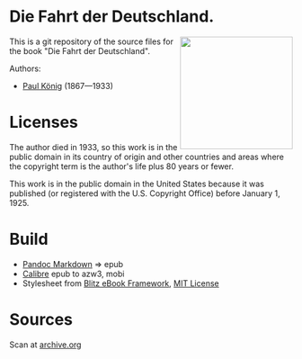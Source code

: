 # Die Fahrt der Deutschland.
<img align="right" height="200" src="https://user-images.githubusercontent.com/13177792/193360068-e681c4e9-ba7d-411b-9954-a8bad9bae83f.jpg">

This is a git repository of the source files for the book
"Die Fahrt der Deutschland".

Authors:

* [Paul König](https://de.wikipedia.org/wiki/Paul_K%C3%B6nig_(Kapit%C3%A4n)) (1867—1933)


# Licenses
The author died in 1933, so this work is in the public domain in its country of
origin and other countries and areas where the copyright term is the author's life
plus 80 years or fewer.

This work is in the public domain in the United States because it was published
(or registered with the U.S. Copyright Office) before January 1, 1925.



# Build
* [Pandoc Markdown](https://pandoc.org/MANUAL.html#pandocs-markdown) => epub
* [Calibre](https://calibre-ebook.com/) epub to azw3, mobi
* Stylesheet from [Blitz eBook Framework](https://friendsofepub.github.io/Blitz/), [MIT License](https://github.com/FriendsOfEpub/Blitz/blob/master/LICENSE)

# Sources
Scan at [archive.org](https://archive.org/details/diefahrtderdeuts00kn)


